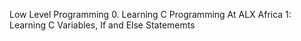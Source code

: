Low Level Programming
0. Learning C Programming At ALX Africa
1: Learning C Variables, If and Else Statememts